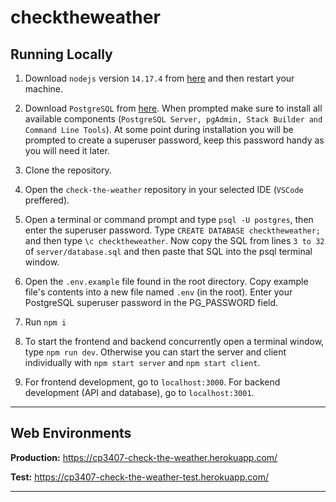 # checktheweather

## Running Locally

1. Download `nodejs` version `14.17.4` from [here](https://nodejs.org/en/download/) and then restart your machine.

2. Download `PostgreSQL` from [here](https://www.postgresql.org/download/). When prompted make sure to install all available components (`PostgreSQL Server, pgAdmin, Stack Builder and Command Line Tools`). At some point during installation you will be prompted to create a superuser password, keep this password handy as you will need it later.

3. Clone the repository.

4. Open the `check-the-weather` repository in your selected IDE (`VSCode` preffered).

5. Open a terminal or command prompt and type `psql -U postgres`, then enter the superuser password. Type `CREATE DATABASE checktheweather;` and then type `\c checktheweather`. Now copy the SQL from lines `3 to 32` of `server/database.sql` and then paste that SQL into the psql terminal window.

5. Open the `.env.example` file found in the root directory. Copy example file's contents into a new file named `.env` (in the root). Enter your PostgreSQL superuser password in the PG_PASSWORD field.

6. Run `npm i`

6. To start the frontend and backend concurrently open a terminal window, type `npm run dev`. Otherwise you can start the server and client individually with `npm start server` and `npm start client`.

7. For frontend development, go to `localhost:3000`. For backend development (API and database), go to `localhost:3001`.

---

## Web Environments

**Production:** https://cp3407-check-the-weather.herokuapp.com/ 

**Test:** https://cp3407-check-the-weather-test.herokuapp.com/

---
